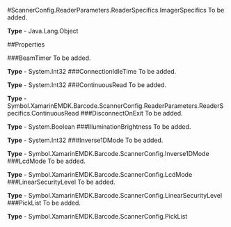 #ScannerConfig.ReaderParameters.ReaderSpecifics.ImagerSpecifics
To be added.

**Type** - Java.Lang.Object

##Properties

###BeamTimer
To be added.

**Type** - System.Int32
###ConnectionIdleTime
To be added.

**Type** - System.Int32
###ContinuousRead
To be added.

**Type** - Symbol.XamarinEMDK.Barcode.ScannerConfig.ReaderParameters.ReaderSpecifics.ContinuousRead
###DisconnectOnExit
To be added.

**Type** - System.Boolean
###IlluminationBrightness
To be added.

**Type** - System.Int32
###Inverse1DMode
To be added.

**Type** - Symbol.XamarinEMDK.Barcode.ScannerConfig.Inverse1DMode
###LcdMode
To be added.

**Type** - Symbol.XamarinEMDK.Barcode.ScannerConfig.LcdMode
###LinearSecurityLevel
To be added.

**Type** - Symbol.XamarinEMDK.Barcode.ScannerConfig.LinearSecurityLevel
###PickList
To be added.

**Type** - Symbol.XamarinEMDK.Barcode.ScannerConfig.PickList


